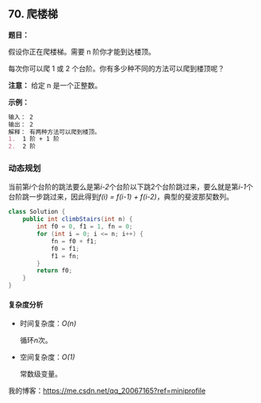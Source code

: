 ## 70. 爬楼梯

**题目：**

假设你正在爬楼梯。需要 n 阶你才能到达楼顶。

每次你可以爬 1 或 2 个台阶。你有多少种不同的方法可以爬到楼顶呢？

**注意：** 给定 n 是一个正整数。

**示例：**

```md
输入： 2
输出： 2
解释： 有两种方法可以爬到楼顶。
1.  1 阶 + 1 阶
2.  2 阶
```

### 动态规划

当前第*i*个台阶的跳法要么是第*i-2*个台阶以下跳2个台阶跳过来，要么就是第*i-1*个台阶跳一步跳过来，因此得到*f(i) = f(i-1) + f(i-2)*，典型的斐波那契数列。

```java
class Solution {
    public int climbStairs(int n) {
        int f0 = 0, f1 = 1, fn = 0;
        for (int i = 0; i <= n; i++) {
            fn = f0 + f1;
            f0 = f1;
            f1 = fn;
        }
        return f0;
    }
}
```

#### 复杂度分析

* 时间复杂度：*O(n)*
  
    循环*n*次。
* 空间复杂度：*O(1)*

    常数级变量。

我的博客：<https://me.csdn.net/qq_20067165?ref=miniprofile>